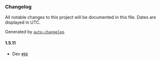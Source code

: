 ### Changelog

All notable changes to this project will be documented in this file. Dates are displayed in UTC.

Generated by [`auto-changelog`](https://github.com/CookPete/auto-changelog).

#### 1.5.11

- Dev [`#86`](https://github.com/UnSetSoft/csc/pull/86)
